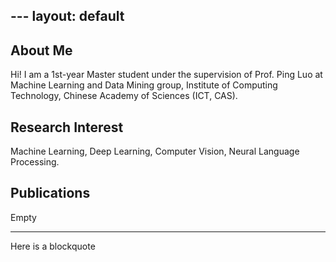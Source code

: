 ﻿﻿---layout: default---## About MeHi! I am a 1st-year Master student under the supervision of Prof. Ping Luo at Machine Learning and Data Mining group, Institute of Computing Technology, Chinese Academy of Sciences (ICT, CAS).## Research InterestMachine Learning, Deep Learning, Computer Vision, Neural Language Processing.## PublicationsEmpty---Here is a blockquote> 